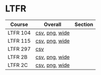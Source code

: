 # LTFR

| Course | Overall | Section |
| ------ | ------- | ------- |
| LTFR 104 | [csv](https://github.com/UCSD-Historical-Enrollment-Data/2025Winter/blob/main/overall/LTFR%20104.csv), [png](https://raw.githubusercontent.com/UCSD-Historical-Enrollment-Data/2025Winter/main/plot_overall/LTFR%20104.png), [wide](https://raw.githubusercontent.com/UCSD-Historical-Enrollment-Data/2025Winter/main/plot_overall_wide/LTFR%20104.png) |  |
| LTFR 115 | [csv](https://github.com/UCSD-Historical-Enrollment-Data/2025Winter/blob/main/overall/LTFR%20115.csv), [png](https://raw.githubusercontent.com/UCSD-Historical-Enrollment-Data/2025Winter/main/plot_overall/LTFR%20115.png), [wide](https://raw.githubusercontent.com/UCSD-Historical-Enrollment-Data/2025Winter/main/plot_overall_wide/LTFR%20115.png) |  |
| LTFR 297 | [csv](https://github.com/UCSD-Historical-Enrollment-Data/2025Winter/blob/main/overall/LTFR%20297.csv) |  |
| LTFR 2B | [csv](https://github.com/UCSD-Historical-Enrollment-Data/2025Winter/blob/main/overall/LTFR%202B.csv), [png](https://raw.githubusercontent.com/UCSD-Historical-Enrollment-Data/2025Winter/main/plot_overall/LTFR%202B.png), [wide](https://raw.githubusercontent.com/UCSD-Historical-Enrollment-Data/2025Winter/main/plot_overall_wide/LTFR%202B.png) |  |
| LTFR 2C | [csv](https://github.com/UCSD-Historical-Enrollment-Data/2025Winter/blob/main/overall/LTFR%202C.csv), [png](https://raw.githubusercontent.com/UCSD-Historical-Enrollment-Data/2025Winter/main/plot_overall/LTFR%202C.png), [wide](https://raw.githubusercontent.com/UCSD-Historical-Enrollment-Data/2025Winter/main/plot_overall_wide/LTFR%202C.png) |  |
